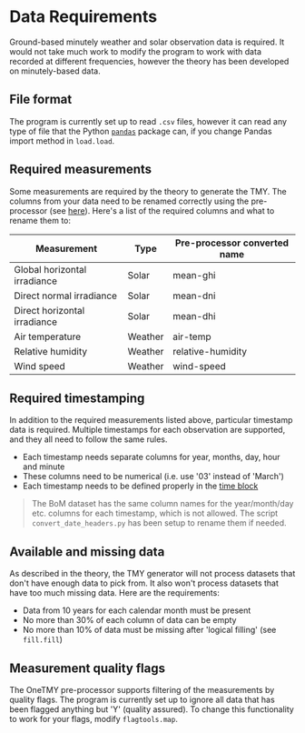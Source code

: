 # Data Requirements

Ground-based minutely weather and solar observation data is required. It would not take much work to modify the program to work with data recorded at different frequencies, however the theory has been developed on minutely-based data.

## File format

The program is currently set up to read `.csv` files, however it can read any type of file that the Python [`pandas`](https://pandas.pydata.org/) package can, if you change Pandas import method in `load.load`.

## Required measurements

Some measurements are required by the theory to generate the TMY. The columns from your data need to be renamed correctly using the pre-processor (see [here](configuration.md#weather_and_solar_blocks)). Here's a list of the required columns and what to rename them to:

| Measurement                  | Type    | Pre-processor converted name |
|------------------------------|---------|------------------------------|
| Global horizontal irradiance | Solar   | mean-ghi                     |
| Direct normal irradiance     | Solar   | mean-dni                     |
| Direct horizontal irradiance | Solar   | mean-dhi                     |
| Air temperature              | Weather | air-temp                     |
| Relative humidity            | Weather | relative-humidity            |
| Wind speed                   | Weather | wind-speed                   |

## Required timestamping

In addition to the required measurements listed above, particular timestamp data is required. Multiple timestamps for each observation are supported, and they all need to follow the same rules.

-   Each timestamp needs separate columns for year, months, day, hour and minute
-   These columns need to be numerical (i.e. use '03' instead of 'March')
-   Each timestamp needs to be defined properly in the [time block](configuration.md#time_block)

> The BoM dataset has the same column names for the year/month/day etc. columns for each timestamp, which is not allowed. The script `convert_date_headers.py` has been setup to rename them if needed.

## Available and missing data

As described in the theory, the TMY generator will not process datasets that don't have enough data to pick from. It also won't process datasets that have too much missing data. Here are the requirements:

-   Data from 10 years for each calendar month must be present
-   No more than 30% of each column of data can be empty
-   No more than 10% of data must be missing after 'logical filling' (see `fill.fill`)

## Measurement quality flags

The OneTMY pre-processor supports filtering of the measurements by quality flags. The program is currently set up to ignore all data that has been flagged anything but 'Y' (quality assured). To change this functionality to work for your flags, modify `flagtools.map`.
